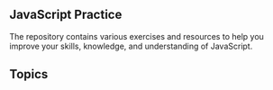  ## JavaScript Practice
 
 The repository contains various exercises and resources to help you improve your skills, knowledge, and understanding of JavaScript.

## Topics


